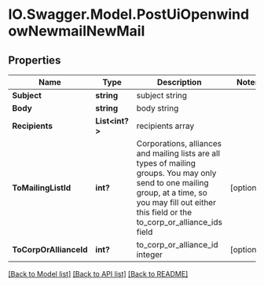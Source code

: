 # IO.Swagger.Model.PostUiOpenwindowNewmailNewMail
## Properties

Name | Type | Description | Notes
------------ | ------------- | ------------- | -------------
**Subject** | **string** | subject string | 
**Body** | **string** | body string | 
**Recipients** | **List&lt;int?&gt;** | recipients array | 
**ToMailingListId** | **int?** | Corporations, alliances and mailing lists are all types of mailing groups. You may only send to one mailing group, at a time, so you may fill out either this field or the to_corp_or_alliance_ids field | [optional] 
**ToCorpOrAllianceId** | **int?** | to_corp_or_alliance_id integer | [optional] 

[[Back to Model list]](../README.md#documentation-for-models) [[Back to API list]](../README.md#documentation-for-api-endpoints) [[Back to README]](../README.md)

